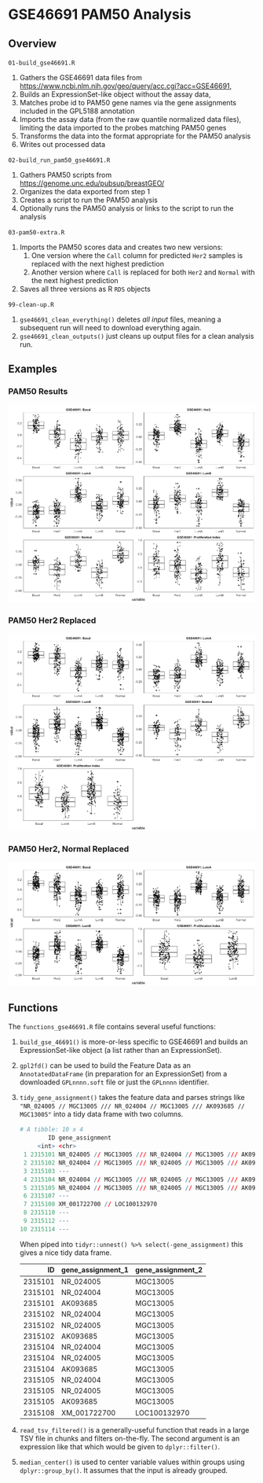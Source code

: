 GSE46691 PAM50 Analysis
================

## Overview

`01-build_gse46691.R`

1.  Gathers the GSE46691 data files from
    <https://www.ncbi.nlm.nih.gov/geo/query/acc.cgi?acc=GSE46691>,
2.  Builds an ExpressionSet-like object without the assay data,
3.  Matches probe id to PAM50 gene names via the gene assignments
    included in the GPL5188 annotation
4.  Imports the assay data (from the raw quantile normalized data
    files), limiting the data imported to the probes matching PAM50
    genes
5.  Transforms the data into the format appropriate for the PAM50
    analysis
6.  Writes out processed data

`02-build_run_pam50_gse46691.R`

1.  Gathers PAM50 scripts from
    <https://genome.unc.edu/pubsup/breastGEO/>
2.  Organizes the data exported from step 1
3.  Creates a script to run the PAM50 analysis
4.  Optionally runs the PAM50 analysis or links to the script to run the
    analysis

`03-pam50-extra.R`

1.  Imports the PAM50 scores data and creates two new versions:
    1.  One version where the `Call` column for predicted `Her2` samples
        is replaced with the next highest prediction
    2.  Another version where `Call` is replaced for both `Her2` and
        `Normal` with the next highest prediction
2.  Saves all three versions as R `RDS` objects

`99-clean-up.R`

1.  `gse46691_clean_everything()` deletes *all input* files, meaning a
    subsequent run will need to download everything again.
2.  `gse46691_clean_outputs()` just cleans up output files for a clean
    analysis run.

## Examples

### PAM50 Results

![](readme_files/figure-gfm/pam50-1.png)<!-- -->

### PAM50 Her2 Replaced

![](readme_files/figure-gfm/pam50_no_her2-1.png)<!-- -->

### PAM50 Her2, Normal Replaced

![](readme_files/figure-gfm/pam50_no_her2_normal-1.png)<!-- -->

## Functions

The `functions_gse46691.R` file contains several useful functions:

1.  `build_gse_46691()` is more-or-less specific to GSE46691 and builds
    an ExpressionSet-like object (a list rather than an ExpressionSet).

2.  `gpl2fd()` can be used to build the Feature Data as an
    `AnnotatedDataFrame` (in preparation for an ExpressionSet) from a
    downloaded `GPLnnnn.soft` file or just the `GPLnnnn` identifier.

3.  `tidy_gene_assignment()` takes the feature data and parses strings
    like `"NR_024005 // MGC13005 /// NR_024004 // MGC13005 /// AK093685
    // MGC13005"` into a tidy data frame with two columns.
    
    ``` r
    # A tibble: 10 x 4
            ID gene_assignment                                                          gene_assignment_1 gene_assignment_2
         <int> <chr>                                                                    <list>            <list>           
     1 2315101 NR_024005 // MGC13005 /// NR_024004 // MGC13005 /// AK093685 // MGC13005 <chr [3]>         <chr [3]>        
     2 2315102 NR_024004 // MGC13005 /// NR_024005 // MGC13005 /// AK093685 // MGC13005 <chr [3]>         <chr [3]>        
     3 2315103 ---                                                                      <chr [0]>         <chr [0]>        
     4 2315104 NR_024004 // MGC13005 /// NR_024005 // MGC13005 /// AK093685 // MGC13005 <chr [3]>         <chr [3]>        
     5 2315105 NR_024004 // MGC13005 /// NR_024005 // MGC13005 /// AK093685 // MGC13005 <chr [3]>         <chr [3]>        
     6 2315107 ---                                                                      <chr [0]>         <chr [0]>        
     7 2315108 XM_001722700 // LOC100132970                                             <chr [1]>         <chr [1]>        
     8 2315110 ---                                                                      <chr [0]>         <chr [0]>        
     9 2315112 ---                                                                      <chr [0]>         <chr [0]>        
    10 2315114 ---                                                                      <chr [0]>         <chr [0]> 
    ```
    
    When piped into `tidyr::unnest() %>% select(-gene_assignment)` this
    gives a nice tidy data frame.
    
    |      ID | gene\_assignment\_1 | gene\_assignment\_2 |
    | ------: | :------------------ | :------------------ |
    | 2315101 | NR\_024005          | MGC13005            |
    | 2315101 | NR\_024004          | MGC13005            |
    | 2315101 | AK093685            | MGC13005            |
    | 2315102 | NR\_024004          | MGC13005            |
    | 2315102 | NR\_024005          | MGC13005            |
    | 2315102 | AK093685            | MGC13005            |
    | 2315104 | NR\_024004          | MGC13005            |
    | 2315104 | NR\_024005          | MGC13005            |
    | 2315104 | AK093685            | MGC13005            |
    | 2315105 | NR\_024004          | MGC13005            |
    | 2315105 | NR\_024005          | MGC13005            |
    | 2315105 | AK093685            | MGC13005            |
    | 2315108 | XM\_001722700       | LOC100132970        |
    

4.  `read_tsv_filtered()` is a generally-useful function that reads in a
    large TSV file in chunks and filters on-the-fly. The second argument
    is an expression like that which would be given to
    `dplyr::filter()`.

5.  `median_center()` is used to center variable values within groups
    using `dplyr::group_by()`. It assumes that the input is already
    grouped.
